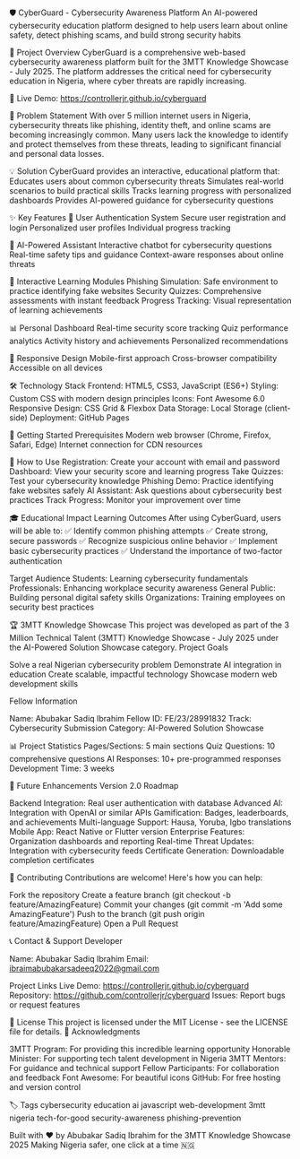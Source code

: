 🛡️ CyberGuard - Cybersecurity Awareness Platform
An AI-powered cybersecurity education platform designed to help users learn about online safety, detect phishing scams, and build strong security habits

🎯 Project Overview
CyberGuard is a comprehensive web-based cybersecurity awareness platform built for the 3MTT Knowledge Showcase - July 2025. The platform addresses the critical need for cybersecurity education in Nigeria, where cyber threats are rapidly increasing.

🌟 Live Demo: https://controllerjr.github.io/cyberguard

🚨 Problem Statement
With over 5 million internet users in Nigeria, cybersecurity threats like phishing, identity theft, and online scams are becoming increasingly common. Many users lack the knowledge to identify and protect themselves from these threats, leading to significant financial and personal data losses.

💡 Solution
CyberGuard provides an interactive, educational platform that:
Educates users about common cybersecurity threats
Simulates real-world scenarios to build practical skills
Tracks learning progress with personalized dashboards
Provides AI-powered guidance for cybersecurity questions

✨ Key Features
🔐 User Authentication System
Secure user registration and login
Personalized user profiles
Individual progress tracking

🧠 AI-Powered Assistant
Interactive chatbot for cybersecurity questions
Real-time safety tips and guidance
Context-aware responses about online threats

🎯 Interactive Learning Modules
Phishing Simulation: Safe environment to practice identifying fake websites
Security Quizzes: Comprehensive assessments with instant feedback
Progress Tracking: Visual representation of learning achievements

📊 Personal Dashboard
Real-time security score tracking
Quiz performance analytics
Activity history and achievements
Personalized recommendations

📱 Responsive Design
Mobile-first approach
Cross-browser compatibility
Accessible on all devices

🛠️ Technology Stack
Frontend: HTML5, CSS3, JavaScript (ES6+)
Styling: Custom CSS with modern design principles
Icons: Font Awesome 6.0
Responsive Design: CSS Grid & Flexbox
Data Storage: Local Storage (client-side)
Deployment: GitHub Pages

🚀 Getting Started
Prerequisites
Modern web browser (Chrome, Firefox, Safari, Edge)
Internet connection for CDN resources


📱 How to Use
Registration: Create your account with email and password
Dashboard: View your security score and learning progress
Take Quizzes: Test your cybersecurity knowledge
Phishing Demo: Practice identifying fake websites safely
AI Assistant: Ask questions about cybersecurity best practices
Track Progress: Monitor your improvement over time

🎓 Educational Impact
Learning Outcomes
After using CyberGuard, users will be able to:
✅ Identify common phishing attempts
✅ Create strong, secure passwords
✅ Recognize suspicious online behavior
✅ Implement basic cybersecurity practices
✅ Understand the importance of two-factor authentication

Target Audience
Students: Learning cybersecurity fundamentals
Professionals: Enhancing workplace security awareness
General Public: Building personal digital safety skills
Organizations: Training employees on security best practices

🏆 3MTT Knowledge Showcase
This project was developed as part of the 3 Million Technical Talent (3MTT) Knowledge Showcase - July 2025 under the AI-Powered Solution Showcase category.
Project Goals

Solve a real Nigerian cybersecurity problem
Demonstrate AI integration in education
Create scalable, impactful technology
Showcase modern web development skills

Fellow Information

Name: Abubakar Sadiq Ibrahim
Fellow ID: FE/23/28991832
Track: Cybersecurity
Submission Category: AI-Powered Solution Showcase

📊 Project Statistics
Pages/Sections: 5 main sections
Quiz Questions: 10 comprehensive questions
AI Responses: 10+ pre-programmed responses
Development Time: 3 weeks

🔮 Future Enhancements
Version 2.0 Roadmap

 Backend Integration: Real user authentication with database
 Advanced AI: Integration with OpenAI or similar APIs
 Gamification: Badges, leaderboards, and achievements
 Multi-language Support: Hausa, Yoruba, Igbo translations
 Mobile App: React Native or Flutter version
 Enterprise Features: Organization dashboards and reporting
 Real-time Threat Updates: Integration with cybersecurity feeds
 Certificate Generation: Downloadable completion certificates

🤝 Contributing
Contributions are welcome! Here's how you can help:

Fork the repository
Create a feature branch (git checkout -b feature/AmazingFeature)
Commit your changes (git commit -m 'Add some AmazingFeature')
Push to the branch (git push origin feature/AmazingFeature)
Open a Pull Request

📞 Contact & Support
Developer

Name: Abubakar Sadiq Ibrahim
Email: ibraimabubakarsadeeq2022@gmail.com


Project Links
Live Demo: https://controllerjr.github.io/cyberguard
Repository: https://github.com/controllerjr/cyberguard
Issues: Report bugs or request features

📝 License
This project is licensed under the MIT License - see the LICENSE file for details.
🙏 Acknowledgments

3MTT Program: For providing this incredible learning opportunity
Honorable Minister: For supporting tech talent development in Nigeria
3MTT Mentors: For guidance and technical support
Fellow Participants: For collaboration and feedback
Font Awesome: For beautiful icons
GitHub: For free hosting and version control

🏷️ Tags
cybersecurity education ai javascript web-development 3mtt nigeria tech-for-good security-awareness phishing-prevention

Built with ❤️ by Abubakar Sadiq Ibrahim for the 3MTT Knowledge Showcase 2025
Making Nigeria safer, one click at a time 🇳🇬
